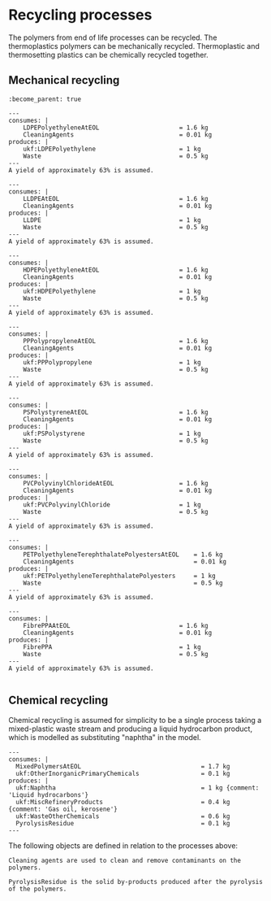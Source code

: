 Recycling processes
===================

The polymers from end of life processes can be recycled. The thermoplastics polymers can be mechanically recycled. Thermoplastic and thermosetting plastics can be chemically recycled together.

## Mechanical recycling

```{system:process} MechanicalRecycling
:become_parent: true
```

```{system:process} MechanicalRecyclingOfLDPEPolyethyleneAtEOL
---
consumes: |
    LDPEPolyethyleneAtEOL                      = 1.6 kg
    CleaningAgents                             = 0.01 kg
produces: |
    ukf:LDPEPolyethylene                       = 1 kg
    Waste                                      = 0.5 kg
---
A yield of approximately 63% is assumed.
```

```{system:process} MechanicalRecyclingOfLLDPEAtEOL
---
consumes: |
    LLDPEAtEOL                                 = 1.6 kg
    CleaningAgents                             = 0.01 kg
produces: |
    LLDPE                                      = 1 kg
    Waste                                      = 0.5 kg
---
A yield of approximately 63% is assumed.
```

```{system:process} MechanicalRecyclingOfHDPEPolyethyleneAtEOL
---
consumes: |
    HDPEPolyethyleneAtEOL                      = 1.6 kg
    CleaningAgents                             = 0.01 kg
produces: |
    ukf:HDPEPolyethylene                       = 1 kg
    Waste                                      = 0.5 kg
---
A yield of approximately 63% is assumed.
```

```{system:process} MechanicalRecyclingOfPPPolypropyleneAtEOL
---
consumes: |
    PPPolypropyleneAtEOL                       = 1.6 kg
    CleaningAgents                             = 0.01 kg
produces: |
    ukf:PPPolypropylene                        = 1 kg
    Waste                                      = 0.5 kg
---
A yield of approximately 63% is assumed.
```

```{system:process} MechanicalRecyclingOfPSPolystyreneAtEOL
---
consumes: |
    PSPolystyreneAtEOL                         = 1.6 kg
    CleaningAgents                             = 0.01 kg             
produces: |
    ukf:PSPolystyrene                          = 1 kg
    Waste                                      = 0.5 kg
---
A yield of approximately 63% is assumed.
```

```{system:process} MechanicalRecyclingOfPVCPolyvinylChlorideAtEOL
---
consumes: |
    PVCPolyvinylChlorideAtEOL                  = 1.6 kg
    CleaningAgents                             = 0.01 kg             
produces: |
    ukf:PVCPolyvinylChloride                   = 1 kg
    Waste                                      = 0.5 kg
---
A yield of approximately 63% is assumed.
```

```{system:process} MechanicalRecyclingOfPETPolyethyleneTerephthalatePolyestersAtEOL
---
consumes: |
    PETPolyethyleneTerephthalatePolyestersAtEOL    = 1.6 kg
    CleaningAgents                                 = 0.01 kg
produces: |
    ukf:PETPolyethyleneTerephthalatePolyesters     = 1 kg
    Waste                                          = 0.5 kg
---
A yield of approximately 63% is assumed.
```

```{system:process} MechanicalRecyclingOfFibrePPAAtEOL
---
consumes: |
    FibrePPAAtEOL                              = 1.6 kg
    CleaningAgents                             = 0.01 kg             
produces: |
    FibrePPA                                   = 1 kg
    Waste                                      = 0.5 kg
---
A yield of approximately 63% is assumed.
```

```{end-sub-processes}
```

## Chemical recycling

Chemical recycling is assumed for simplicity to be a single process taking a mixed-plastic waste stream and producing a liquid hydrocarbon product, which is modelled as substituting "naphtha" in the model.

```{system:process} ChemicalRecyclingOfMixedPolymersAtEOL
---
consumes: |
  MixedPolymersAtEOL                                 = 1.7 kg
  ukf:OtherInorganicPrimaryChemicals                 = 0.1 kg
produces: |
  ukf:Naphtha                                        = 1 kg {comment: 'Liquid hydrocarbons'}
  ukf:MiscRefineryProducts                           = 0.4 kg {comment: 'Gas oil, kerosene'}
  ukf:WasteOtherChemicals                            = 0.6 kg
  PyrolysisResidue                                   = 0.1 kg
---
```

The following objects are defined in relation to the processes above:

```{system:object} CleaningAgents
Cleaning agents are used to clean and remove contaminants on the polymers.
```

```{system:object} PyrolysisResidue
PyrolysisResidue is the solid by-products produced after the pyrolysis of the polymers.
```
